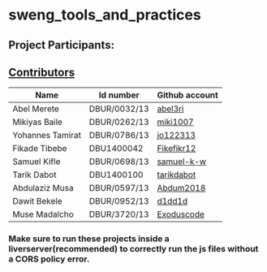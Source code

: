 # sweng_tools_and_practices

## Project Participants:

## [Contributors](https://github.com/abel3ri/sweng_tools_and_practices/graphs/contributors)

| Name             | Id number    | Github account                              |
| ---------------- | ------------ | ------------------------------------------- |
| Abel Merete      | DBUR/0032/13 | [abel3ri](https://github.com/abel3ri)       |
| Mikiyas Baile    | DBUR/0262/13 | [miki1007](https://github.com/miki1007)     |
| Yohannes Tamirat | DBUR/0786/13 | [jo122313](https://github.com/jo122313)     |
| Fikade Tibebe    | DBU1400042   | [Fikefikr12](https://github.com/Fikefikr12) |
| Samuel Kifle     | DBUR/0698/13 | [samuel-k-w](https://github.com/samuel-k-w) |
| Tarik Dabot      | DBU1400100   | [tarikdabot](https://github.com/tarikdabot) |
| Abdulaziz Musa   | DBUR/0597/13 | [Abdum2018](https://github.com/Abdum2018)   |                                      
| Dawit Bekele     | DBUR/0952/13 | [d1dd1d](https://github.com/d1dd1d)         |                                
| Muse Madalcho    | DBUR/3720/13 | [Exoduscode](https://github.com/Exoduscode) |


### Make sure to run these projects inside a liverserver(recommended) to correctly run the js files without a CORS policy error.
